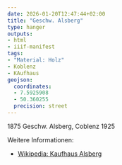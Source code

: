 ```yaml
---
date: 2026-01-20T12:47:44+02:00
title: "Geschw. Alsberg"
type: hanger
outputs:
- html
- iiif-manifest
tags:
- "Material: Holz"
- Koblenz
- KAufhaus
geojson:
  coordinates:
  - 7.5925908
  - 50.360255
  precision: street
---
```

1875 Geschw. Alsberg, Coblenz 1925

<div class="notes">
Weitere Informationen:
<ul>
<li><a href="https://de.wikipedia.org/wiki/Kaufhaus_Alsberg">Wikipedia: Kaufhaus Alsberg</a></li>
</ul>
</div>
